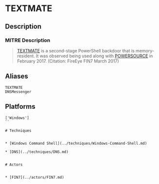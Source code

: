 
# TEXTMATE

## Description

### MITRE Description

> [TEXTMATE](https://attack.mitre.org/software/S0146) is a second-stage PowerShell backdoor that is memory-resident. It was observed being used along with [POWERSOURCE](https://attack.mitre.org/software/S0145) in February 2017. (Citation: FireEye FIN7 March 2017)

## Aliases

```
TEXTMATE
DNSMessenger
```

## Platforms

```
['Windows']
``

# Techniques


* [Windows Command Shell](../techniques/Windows-Command-Shell.md)

* [DNS](../techniques/DNS.md)
    

# Actors


* [FIN7](../actors/FIN7.md)

